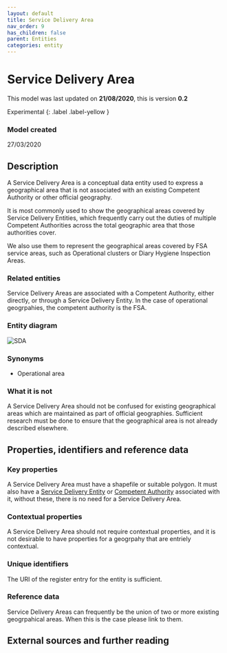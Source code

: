 ```yaml
---
layout: default
title: Service Delivery Area
nav_order: 9
has_children: false
parent: Entities
categories: entity
---
```


# Service Delivery Area
This model was last updated on **21/08/2020**, this is version **0.2**

Experimental
{: .label .label-yellow }

### Model created
27/03/2020

## Description
A Service Delivery Area is a conceptual data entity used to express a geographical area that is not associated with an existing Competent Authority or other official geography.

It is most commonly used to show the geographical areas covered by Service Delivery Entities, which frequently carry out the duties of multiple Competent Authorities across the total geographic area that those authorities cover.

We also use them to represent the geographical areas covered by FSA service areas, such as Operational clusters or Diary Hygiene Inspection Areas.

### Related entities
Service Delivery Areas are associated with a Competent Authority, either directly, or through a Service Delivery Entity. In the case of operational geogrpahies, the competent authority is the FSA.

### Entity diagram
![SDA](/enterprise-data-models/entities/diagrams/sda.png)

### Synonyms
-   Operational area

### What it is not
A Service Delivery Area should not be confused for existing geographical areas which are maintained as part of official geographies. Sufficient research must be done to ensure that the geographical area is not already described elsewhere.

## Properties, identifiers and reference data

### Key properties
A Service Delivery Area must have a shapefile or suitable polygon. It must also have a [Service Delivery Entity](/enterprise-data-models/entities/service-delivery-entity.html) or [Competent Authority](/enterprise-data-models/entities/competent-authority.html) associated with it, without these, there is no need for a Service Delivery Area.

### Contextual properties
A Service Delivery Area should not require contextual properties, and it is not desirable to have properties for a geogrpahy that are entriely contextual.

### Unique identifiers
The URI of the register entry for the entity is sufficient.

### Reference data
Service Delivery Areas can frequently be the union of two or more existing geogrpahical areas. When this is the case please link to them.

## External sources and further reading
